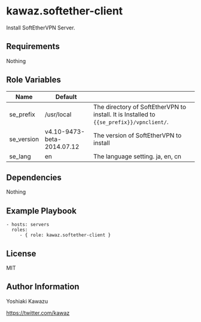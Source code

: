 kawaz.softether-client
=========

Install SoftEtherVPN Server.


Requirements
------------
Nothing

Role Variables
--------------

| Name       | Default                    |                                          |
|------------|----------------------------|------------------------------------------|
| se_prefix  | /usr/local                 | The directory of SoftEtherVPN to install. It is Installed to `{{se_prefix}}/vpnclient/`. |
| se_version | v4.10-9473-beta-2014.07.12 | The version of SoftEtherVPN to install   |
| se_lang    | en                         | The language setting. ja, en, cn               |


Dependencies
------------
Nothing

  
Example Playbook
----------------

```
- hosts: servers
  roles:
     - { role: kawaz.softether-client }
```

License
-------

MIT

Author Information
------------------

Yoshiaki Kawazu

https://twitter.com/kawaz
